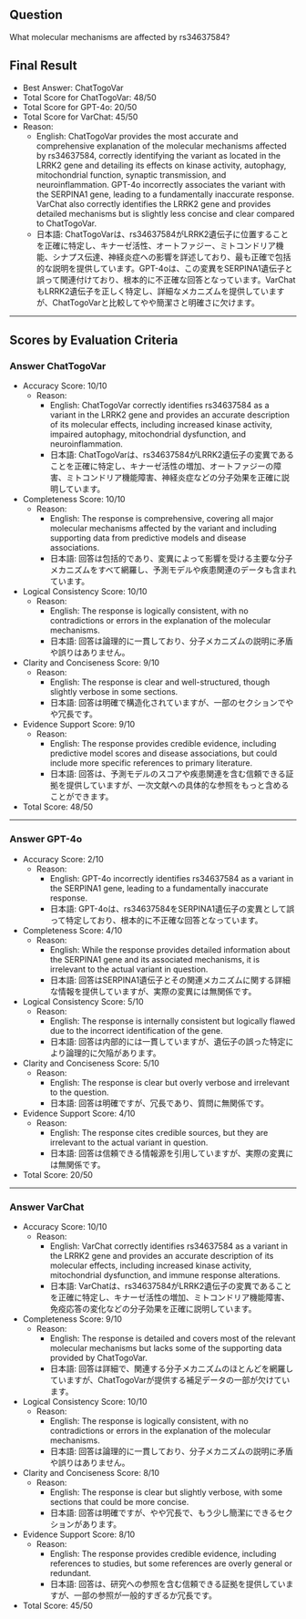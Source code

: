 ## Question

What molecular mechanisms are affected by rs34637584?

## Final Result

- Best Answer: ChatTogoVar
- Total Score for ChatTogoVar: 48/50
- Total Score for GPT-4o: 20/50
- Total Score for VarChat: 45/50
- Reason:
  - English: ChatTogoVar provides the most accurate and comprehensive explanation of the molecular mechanisms affected by rs34637584, correctly identifying the variant as located in the LRRK2 gene and detailing its effects on kinase activity, autophagy, mitochondrial function, synaptic transmission, and neuroinflammation. GPT-4o incorrectly associates the variant with the SERPINA1 gene, leading to a fundamentally inaccurate response. VarChat also correctly identifies the LRRK2 gene and provides detailed mechanisms but is slightly less concise and clear compared to ChatTogoVar.
  - 日本語: ChatTogoVarは、rs34637584がLRRK2遺伝子に位置することを正確に特定し、キナーゼ活性、オートファジー、ミトコンドリア機能、シナプス伝達、神経炎症への影響を詳述しており、最も正確で包括的な説明を提供しています。GPT-4oは、この変異をSERPINA1遺伝子と誤って関連付けており、根本的に不正確な回答となっています。VarChatもLRRK2遺伝子を正しく特定し、詳細なメカニズムを提供していますが、ChatTogoVarと比較してやや簡潔さと明確さに欠けます。

---

## Scores by Evaluation Criteria

### Answer ChatTogoVar
- Accuracy Score: 10/10
  - Reason: 
    - English: ChatTogoVar correctly identifies rs34637584 as a variant in the LRRK2 gene and provides an accurate description of its molecular effects, including increased kinase activity, impaired autophagy, mitochondrial dysfunction, and neuroinflammation.
    - 日本語: ChatTogoVarは、rs34637584がLRRK2遺伝子の変異であることを正確に特定し、キナーゼ活性の増加、オートファジーの障害、ミトコンドリア機能障害、神経炎症などの分子効果を正確に説明しています。
- Completeness Score: 10/10
  - Reason: 
    - English: The response is comprehensive, covering all major molecular mechanisms affected by the variant and including supporting data from predictive models and disease associations.
    - 日本語: 回答は包括的であり、変異によって影響を受ける主要な分子メカニズムをすべて網羅し、予測モデルや疾患関連のデータも含まれています。
- Logical Consistency Score: 10/10
  - Reason: 
    - English: The response is logically consistent, with no contradictions or errors in the explanation of the molecular mechanisms.
    - 日本語: 回答は論理的に一貫しており、分子メカニズムの説明に矛盾や誤りはありません。
- Clarity and Conciseness Score: 9/10
  - Reason: 
    - English: The response is clear and well-structured, though slightly verbose in some sections.
    - 日本語: 回答は明確で構造化されていますが、一部のセクションでやや冗長です。
- Evidence Support Score: 9/10
  - Reason: 
    - English: The response provides credible evidence, including predictive model scores and disease associations, but could include more specific references to primary literature.
    - 日本語: 回答は、予測モデルのスコアや疾患関連を含む信頼できる証拠を提供していますが、一次文献への具体的な参照をもっと含めることができます。
- Total Score: 48/50

---

### Answer GPT-4o
- Accuracy Score: 2/10
  - Reason: 
    - English: GPT-4o incorrectly identifies rs34637584 as a variant in the SERPINA1 gene, leading to a fundamentally inaccurate response.
    - 日本語: GPT-4oは、rs34637584をSERPINA1遺伝子の変異として誤って特定しており、根本的に不正確な回答となっています。
- Completeness Score: 4/10
  - Reason: 
    - English: While the response provides detailed information about the SERPINA1 gene and its associated mechanisms, it is irrelevant to the actual variant in question.
    - 日本語: 回答はSERPINA1遺伝子とその関連メカニズムに関する詳細な情報を提供していますが、実際の変異には無関係です。
- Logical Consistency Score: 5/10
  - Reason: 
    - English: The response is internally consistent but logically flawed due to the incorrect identification of the gene.
    - 日本語: 回答は内部的には一貫していますが、遺伝子の誤った特定により論理的に欠陥があります。
- Clarity and Conciseness Score: 5/10
  - Reason: 
    - English: The response is clear but overly verbose and irrelevant to the question.
    - 日本語: 回答は明確ですが、冗長であり、質問に無関係です。
- Evidence Support Score: 4/10
  - Reason: 
    - English: The response cites credible sources, but they are irrelevant to the actual variant in question.
    - 日本語: 回答は信頼できる情報源を引用していますが、実際の変異には無関係です。
- Total Score: 20/50

---

### Answer VarChat
- Accuracy Score: 10/10
  - Reason: 
    - English: VarChat correctly identifies rs34637584 as a variant in the LRRK2 gene and provides an accurate description of its molecular effects, including increased kinase activity, mitochondrial dysfunction, and immune response alterations.
    - 日本語: VarChatは、rs34637584がLRRK2遺伝子の変異であることを正確に特定し、キナーゼ活性の増加、ミトコンドリア機能障害、免疫応答の変化などの分子効果を正確に説明しています。
- Completeness Score: 9/10
  - Reason: 
    - English: The response is detailed and covers most of the relevant molecular mechanisms but lacks some of the supporting data provided by ChatTogoVar.
    - 日本語: 回答は詳細で、関連する分子メカニズムのほとんどを網羅していますが、ChatTogoVarが提供する補足データの一部が欠けています。
- Logical Consistency Score: 10/10
  - Reason: 
    - English: The response is logically consistent, with no contradictions or errors in the explanation of the molecular mechanisms.
    - 日本語: 回答は論理的に一貫しており、分子メカニズムの説明に矛盾や誤りはありません。
- Clarity and Conciseness Score: 8/10
  - Reason: 
    - English: The response is clear but slightly verbose, with some sections that could be more concise.
    - 日本語: 回答は明確ですが、やや冗長で、もう少し簡潔にできるセクションがあります。
- Evidence Support Score: 8/10
  - Reason: 
    - English: The response provides credible evidence, including references to studies, but some references are overly general or redundant.
    - 日本語: 回答は、研究への参照を含む信頼できる証拠を提供していますが、一部の参照が一般的すぎるか冗長です。
- Total Score: 45/50